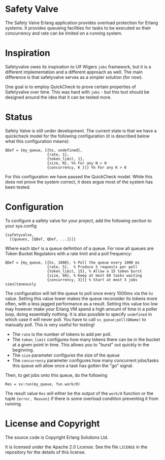 # Safety Valve

The Safety Valve Erlang application provides overload protection for
Erlang systems. It provides queueing facilities for tasks to be
executed so their concurrency and rate can be limited on a running
system.

# Inspiration

Safetyvalve owes its inspiration to Ulf Wigers `jobs` framework, but
it is a different implementation and a different approach as well. The
main difference is that safetyvalve serves as a simpler solution (for
now).

One goal is to employ QuickCheck to prove certain properties of
Safetyvalve over time. This was hard with `jobs` - but this tool
should be designed around the idea that it can be tested more.

# Status

Safety Valve is still under development. The current state is that we
have a quickcheck model for the following configuration (it is
described below what this configuration means):

```
QDef = {my_queue, [{hz, undefined},
                   {rate, 1},
                   {token_limit, 1},
                   {size, N}, %% For any N > 0
                   {concurrency, K }]} %% For any K > 0
```

For this configuration we have passed the QuickCheck model. While this
does not prove the system correct, it does argue most of the system
has been tested.

# Configuration

To configure a safety valve for your project, add the following
section to your sys.config

```
{safetyvalve,
  [{queues, [QDef, QDef, ...]}]}
```

Where each `QDef` is a queue definition of a queue. For now all queues
are Token Bucket Regulators with a rate limit and a poll frequency:

```
QDef = {my_queue, [{hz, 1000}, % Poll the queue every 1000 ms
                   {rate, 5},  % Produce 5 requests per poll
                   {token_limit, 15}, % Allow a 15 token burst
                   {size, 60}, % Keep at most 60 tasks waiting
                   {concurrency, 3}]} % Start at most 3 jobs simultaneously
```

The configuration will tell the queue to poll once every 1000ms via
the `hz` value. Setting this value lower makes the queue reconsider
its tokens more often, with a less jagged performance as a result.
Setting this value too low may however make your Erlang VM spend a
high amount of time in a poller loop, doing essentially nothing. It is
also possible to specify `undefined` in which case it will never poll.
You have to call `sv_queue:poll(QName)` to manually poll. This is very
useful for testing!

* The `rate` is the number of tokens to add per poll.
* The `token_limit` configures how many tokens there can be in the
  bucket at a given point in time. This allows you to "burst" out
  quickly in the beginning.
* The `size` parameter configures the size of the queue
* The `concurrency` parameter configures how many concurrent jobs/tasks
  this queue will allow once a task has gotten the "go" signal.

Then, to get jobs onto this queue, do the following

```
Res = sv:run(my_queue, fun work/0)
```

The result value `Res` will either be the output of the `work/0`
function or the tuple `{error, Reason}` if there is some overload
condition preventing it from running.

# License and Copyright

The source code is Copyright Erlang Solutions Ltd.

It is licensed under the Apache 2.0 License. See the file `LICENSE`
in the repository for the details of this license.

